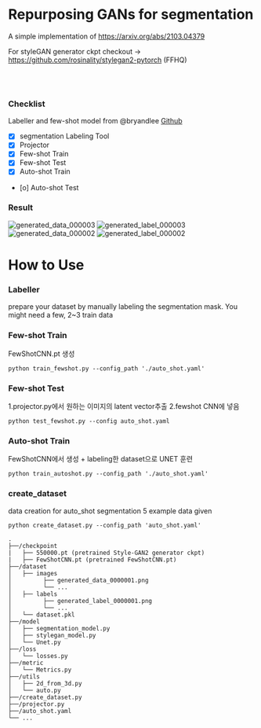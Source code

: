 # Repurposing GANs for segmentation

A simple implementation of https://arxiv.org/abs/2103.04379

For styleGAN generator ckpt checkout -> https://github.com/rosinality/stylegan2-pytorch (FFHQ)
  
<br/>



<br/>

### Checklist
Labeller and few-shot model from @bryandlee [Github](https://github.com/bryandlee/repurpose-gan)
- [x] segmentation Labeling Tool
- [x] Projector
- [x] Few-shot Train
- [x] Few-shot Test
- [x] Auto-shot Train
- [o] Auto-shot Test

### Result

![generated_data_000003](https://user-images.githubusercontent.com/68745418/137844467-47e27a6b-b03d-449d-8072-deee9756b203.png)
![generated_label_000003](https://user-images.githubusercontent.com/68745418/137844477-a70f4a6c-7c23-4ed7-8dd7-f46b658f70fe.png)
![generated_data_000002](https://user-images.githubusercontent.com/68745418/137866319-cba203e4-f8c2-4a0c-b4d9-621e4099c36e.png)
![generated_label_000002](https://user-images.githubusercontent.com/68745418/137866208-fb8e76b8-a9d5-478a-a734-eb0a160818d6.png)


# How to Use

### Labeller
prepare your dataset by manually labeling the segmentation mask. 
You might need a few, 2~3 train data

### Few-shot Train
FewShotCNN.pt 생성
```
python train_fewshot.py --config_path './auto_shot.yaml'
```

### Few-shot Test
1.projector.py에서 원하는 이미지의 latent vector추출
2.fewshot CNN에 넣음
```
python test_fewshot.py --config auto_shot.yaml
```

### Auto-shot Train
FewShotCNN에서 생성 + labeling한 dataset으로 UNET 훈련
```
python train_autoshot.py --config_path './auto_shot.yaml'
```

### create_dataset
data creation for auto_shot segmentation
5 example data given
```
python create_dataset.py --config_path 'auto_shot.yaml'
```



```
.
├──/checkpoint
|   ├── 550000.pt (pretrained Style-GAN2 generator ckpt)
|   ├── FewShotCNN.pt (pretrained FewShotCNN.pt)
├──/dataset
│   ├── images
│         ├── generated_data_0000001.png
│         └── ...
│   ├── labels
│         ├── generated_label_0000001.png
│         └── ...
│   └── dataset.pkl
├──/model
│   ├── segmentation_model.py
│   ├── stylegan_model.py
│   └── Unet.py
├──/loss
│   └── losses.py
├──/metric
│   └── Metrics.py
├──/utils
│   ├── 2d_from_3d.py
│   └── auto.py
├──/create_dataset.py
├──/projector.py
├──/auto_shot.yaml
└── ...


```

